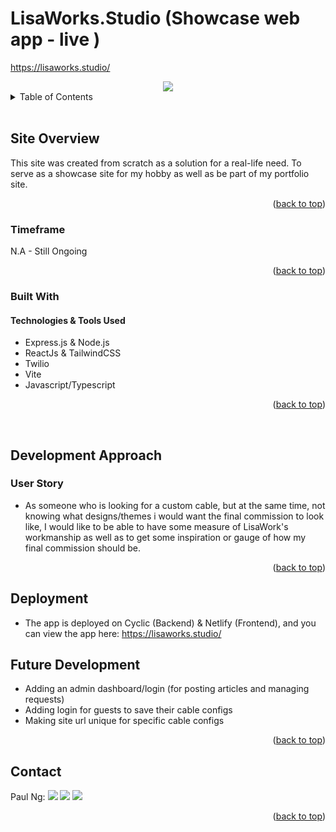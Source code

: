 <a name="readme-top"></a>

# LisaWorks.Studio (Showcase web app - live )
https://lisaworks.studio/

<div id="header" align="center">
  <a href="https://lisaworks.studio/">
    <img src="https://i.imgur.com/g06MBDi.png"/>
  </a>
</div>

<!-- TABLE OF CONTENTS -->
<details>
  <summary>Table of Contents</summary>
  <ol>
    <li>
      <a href="#project-overview">Project Overview</a>
      <ul>
      <li><a href="#timeframe">Timeframe</a></li>
        <li><a href="#built-with">Built With</a></li>
      </ul>
    </li>
  <li><a href="#deployment">Deployment</a></li>
  <li><a href="#future-development">Future Development</a></li>
    <li><a href="#contact">Contact</a></li>
  </ol>
</details>

<br>


<!-- PROJECT OVERVIEW -->

## Site Overview

This site was created from scratch as a solution for a real-life need. To serve as a showcase site for my hobby as well as be part of my portfolio site.


<p align="right">(<a href="#readme-top">back to top</a>)</p>

### Timeframe

N.A - Still Ongoing

<p align="right">(<a href="#readme-top">back to top</a>)</p>

### Built With

#### Technologies & Tools Used

- Express.js & Node.js
- ReactJs & TailwindCSS
- Twilio
- Vite
- Javascript/Typescript

<p align="right">(<a href="#readme-top">back to top</a>)</p>

<br>

<!-- Development Approach -->

## Development Approach

### User Story

- As someone who is looking for a custom cable, but at the same time, not knowing what designs/themes i would want the final commission to look like, I would like to be able to have some measure of LisaWork's workmanship as well as to get some inspiration or gauge of how my final commission should be.

<p align="right">(<a href="#readme-top">back to top</a>)</p>

## Deployment

- The app is deployed on Cyclic (Backend) & Netlify (Frontend), and you can view the app here: https://lisaworks.studio/

## Future Development

- Adding an admin dashboard/login (for posting articles and managing requests)
- Adding login for guests to save their cable configs
- Making site url unique for specific cable configs

<p align="right">(<a href="#readme-top">back to top</a>)</p>


## Contact


Paul Ng:
<a href = "https://github.com/paulngch"><img src="https://img.shields.io/badge/GitHub-181717?style=for-the-badge&logo=github&logoColor=white" /></a>
<a href = "https://www.linkedin.com/in/paulngch/"><img src="https://img.shields.io/badge/LinkedIn-0077B5?style=for-the-badge&logo=linkedin&logoColor=white" /></a>
<a href = "mailto:NgPaul@pm.me"><img src="https://img.shields.io/badge/M-ProtonMail-blue" /></a>

<p align="right">(<a href="#readme-top">back to top</a>)</p>
